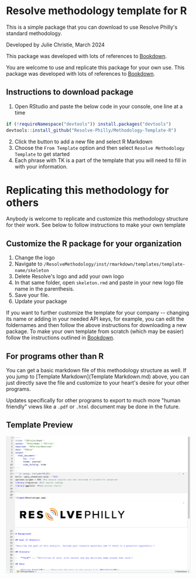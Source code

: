 # Resolve methodology template for R

This is a simple package that you can download to use Resolve Philly's standard methodology.

Developed by Julie Christie, March 2024

This package was developed with lots of references to [Bookdown](https://bookdown.org/yihui/rmarkdown/document-templates.html).

You are welcome to use and replicate this package for your own use. This package was developed with lots of references to [Bookdown](https://bookdown.org/yihui/rmarkdown/document-templates.html).

## Instructions to download package

1. Open RStudio and paste the below code in your console, one line at a time
```r
if (!requireNamespace("devtools")) install.packages("devtools")
devtools::install_github("Resolve-Philly/Methodology-Template-R")
```
2. Click the button to add a new file and select R Markdown
3. Choose the `From Template` option and then select `Resolve Methodology Template` to get started
4. Each phrase with TK is a part of the template that you will need to fill in with your information.

# Replicating this methodology for others
Anybody is welcome to replicate and customize this methodology structure for their work. See below to follow instructions to make your own template

## Customize the R package for your organization
1. Change the logo 
  1. Navigate to `/ResolveMethodology/inst/rmarkdown/templates/template-name/skeleton`
  2. Delete Resolve's logo and add your own logo
  3. In that same folder, open `skeleton.rmd` and paste in your new logo file name in the parenthesis.
  4. Save your file.
  5. Update your package 

If you want to further customize the template for your company -- changing its name or adding in your needed API keys, for example, you can edit the foldernames and then follow the above instructions for downloading a new package. To make your own template from scratch (which may be easier) follow the instructions outlined in [Bookdown](https://bookdown.org/yihui/rmarkdown/document-templates.html).

## For programs other than R
You can get a basic markdown file of this methodology structure as well. If you jump to [Template Markdown](Template Markdown.md) above, you can just directly save the file and customize to your heart's desire for your other programs. 

Updates specifically for other programs to export to much more "human friendly" views like a `.pdf` or `.html` document may be done in the future.

## Template Preview

![TemplatePreview](inst/rmarkdown/templates/template-name/skeleton/TemplatePreview.png)
